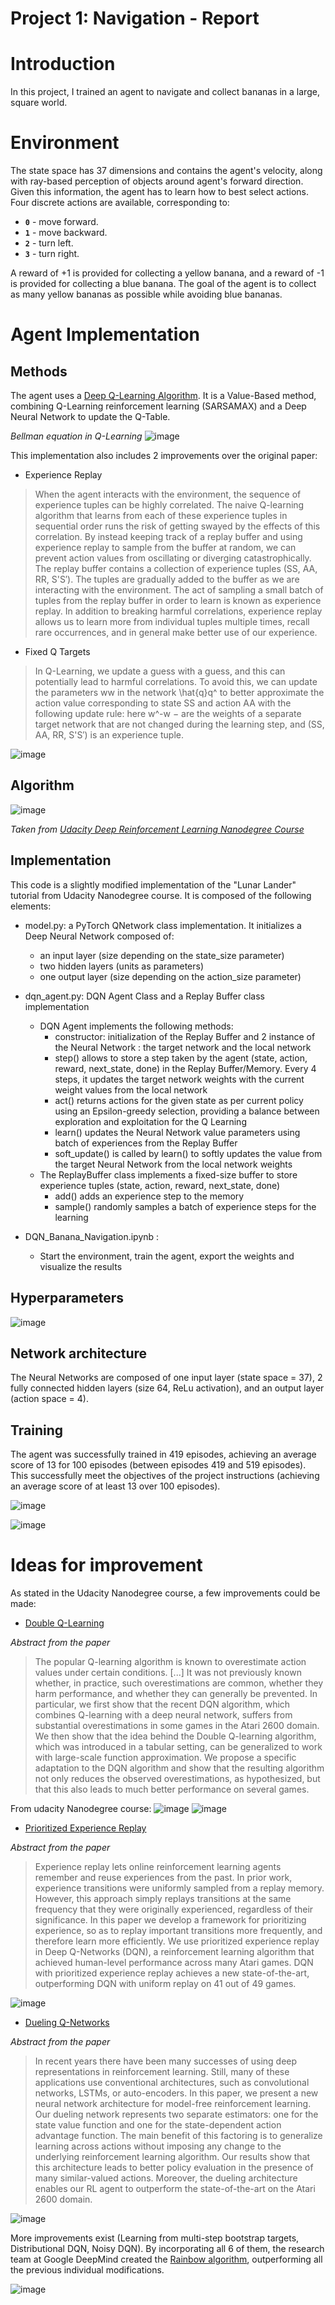 # Project 1: Navigation - Report

# Introduction

In this project, I trained an agent to navigate and collect bananas in a large, square world.  

# Environment

The state space has 37 dimensions and contains the agent's velocity, along with ray-based perception of objects around agent's forward direction.  Given this information, the agent has to learn how to best select actions.  Four discrete actions are available, corresponding to:
- **`0`** - move forward.
- **`1`** - move backward.
- **`2`** - turn left.
- **`3`** - turn right.

A reward of +1 is provided for collecting a yellow banana, and a reward of -1 is provided for collecting a blue banana.  The goal of the agent is to collect as many yellow bananas as possible while avoiding blue bananas.  

# Agent Implementation

## Methods

The agent uses a [Deep Q-Learning Algorithm](https://storage.googleapis.com/deepmind-media/dqn/DQNNaturePaper.pdf). 
It is a Value-Based method, combining Q-Learning reinforcement learning (SARSAMAX) and a Deep Neural Network to update the Q-Table.

*Bellman equation in Q-Learning*
![image](https://user-images.githubusercontent.com/24456678/135746096-89a65c81-daa7-4d05-a228-055a73e17c97.png)

This implementation also includes 2 improvements over the original paper: 
- Experience Replay

> When the agent interacts with the environment, the sequence of experience tuples can be highly correlated. 
> The naive Q-learning algorithm that learns from each of these experience tuples in sequential order runs the risk of getting swayed by the effects of this correlation. 
> By instead keeping track of a replay buffer and using experience replay to sample from the buffer at random, we can prevent action values from oscillating or diverging catastrophically.
> The replay buffer contains a collection of experience tuples (SS, AA, RR, S'S′). The tuples are gradually added to the buffer as we are interacting with the environment.
> The act of sampling a small batch of tuples from the replay buffer in order to learn is known as experience replay. In addition to breaking harmful correlations, experience replay allows us to learn more from individual tuples multiple times, recall rare occurrences, and in general make better use of our experience.

- Fixed Q Targets
> In Q-Learning, we update a guess with a guess, and this can potentially lead to harmful correlations. To avoid this, we can update the parameters ww in the network \hat{q}q^​ to better approximate the action value corresponding to state SS and action AA with the following update rule:
> here w^-w − are the weights of a separate target network that are not changed during the learning step, and (SS, AA, RR, S'S′) is an experience tuple.

![image](https://user-images.githubusercontent.com/24456678/135746244-f40c8732-72a5-4db1-9356-c0da94a4cb00.png)

## Algorithm

![image](https://user-images.githubusercontent.com/24456678/135746281-3a93628a-942a-4133-962b-66d48e51fb85.png)

*Taken from [Udacity Deep Reinforcement Learning Nanodegree Course](https://www.udacity.com/course/deep-reinforcement-learning-nanodegree--nd893)*

## Implementation

This code is a slightly modified implementation of the "Lunar Lander" tutorial from Udacity Nanodegree course. It is composed of the following elements:

- model.py: a PyTorch QNetwork class implementation. It initializes a Deep Neural Network composed of:
  -   an input layer (size depending on the state_size parameter)
  -   two hidden layers (units as parameters) 
  -   one output layer (size depending on the action_size parameter)
- dqn_agent.py: DQN Agent Class and a Replay Buffer class implementation
  - DQN Agent implements the following methods: 
    -  constructor: initialization of the Replay Buffer and 2 instance of the Neural Network : the target network and the local network
    - step() allows to store a step taken by the agent (state, action, reward, next_state, done) in the Replay Buffer/Memory. Every 4 steps, it updates the target network weights with the current weight values from the local network
    - act() returns actions for the given state as per current policy using an Epsilon-greedy selection, providing a balance between exploration and exploitation for the Q Learning
    - learn() updates the Neural Network value parameters using batch of experiences from the Replay Buffer
    - soft_update() is called by learn() to softly updates the value from the target Neural Network from the local network weights
  - The ReplayBuffer class implements a fixed-size buffer to store experience tuples (state, action, reward, next_state, done)
    - add() adds an experience step to the memory
    - sample() randomly samples a batch of experience steps for the learning

- DQN_Banana_Navigation.ipynb :
  - Start the environment, train the agent, export the weights and visualize the results

## Hyperparameters

![image](https://user-images.githubusercontent.com/24456678/135748835-6714d0ef-cdbc-457b-a5ba-9874817f253e.png)

## Network architecture

The Neural Networks are composed of one input layer (state space = 37), 2 fully connected hidden layers (size 64, ReLu activation), and an output layer (action space = 4).

## Training

The agent was successfully trained in 419 episodes, achieving an average score of 13 for 100 episodes (between episodes 419 and 519 episodes). 
This successfully meet the objectives of the project instructions (achieving an average score of at least 13 over 100 episodes). 

![image](https://user-images.githubusercontent.com/24456678/135748226-bc28e9a3-1f7d-4a75-b978-8795f43c1a56.png)

![image](https://user-images.githubusercontent.com/24456678/135748278-2c08ebc9-61f0-4044-a5b1-8ba747138cc5.png)


# Ideas for improvement

As stated in the Udacity Nanodegree course, a few improvements could be made:

- [Double Q-Learning](https://arxiv.org/abs/1509.06461)

*Abstract from the paper*
> The popular Q-learning algorithm is known to overestimate action values under certain conditions. [...]
> It was not previously known whether, in practice, such overestimations are common, whether they harm performance, and whether they can generally be prevented. 
> In particular, we first show that the recent DQN algorithm, which combines Q-learning with a deep neural network, suffers from substantial overestimations in some games in the Atari 2600 domain. 
> We then show that the idea behind the Double Q-learning algorithm, which was introduced in a tabular setting, can be generalized to work with large-scale function approximation. 
> We propose a specific adaptation to the DQN algorithm and show that the resulting algorithm not only reduces the observed overestimations, as hypothesized, but that this also leads to much better performance on several games.

From udacity Nanodegree course:
![image](https://user-images.githubusercontent.com/24456678/135748536-346be61a-a129-4beb-8847-ba0ddaa06606.png)
![image](https://user-images.githubusercontent.com/24456678/135748541-89fb4abc-1a45-4500-9ca7-05b40917c61e.png)

- [Prioritized Experience Replay](https://arxiv.org/abs/1511.05952)

*Abstract from the paper*
> Experience replay lets online reinforcement learning agents remember and reuse experiences from the past. In prior work, experience transitions were uniformly sampled from a replay memory. However, this approach simply replays transitions at the same frequency that they were originally experienced, regardless of their significance. 
> In this paper we develop a framework for prioritizing experience, so as to replay important transitions more frequently, and therefore learn more efficiently. We use prioritized experience replay in Deep Q-Networks (DQN), a reinforcement learning algorithm that achieved human-level performance across many Atari games.
> DQN with prioritized experience replay achieves a new state-of-the-art, outperforming DQN with uniform replay on 41 out of 49 games.

![image](https://user-images.githubusercontent.com/24456678/135748578-f2aa510c-f24f-4dae-a229-3d740de278da.png)

- [Dueling Q-Networks](https://arxiv.org/abs/1511.06581)

*Abstract from the paper*
> In recent years there have been many successes of using deep representations in reinforcement learning. Still, many of these applications use conventional architectures, such as convolutional networks, LSTMs, or auto-encoders. In this paper, we present a new neural network architecture for model-free reinforcement learning. 
> Our dueling network represents two separate estimators: one for the state value function and one for the state-dependent action advantage function. The main benefit of this factoring is to generalize learning across actions without imposing any change to the underlying reinforcement learning algorithm. 
> Our results show that this architecture leads to better policy evaluation in the presence of many similar-valued actions. Moreover, the dueling architecture enables our RL agent to outperform the state-of-the-art on the Atari 2600 domain.

![image](https://user-images.githubusercontent.com/24456678/135748610-42ada37f-968a-417b-85f4-13ad895a3e3d.png)

More improvements exist (Learning from multi-step bootstrap targets, Distributional DQN, Noisy DQN).
By incorporating all 6 of them, the research team at Google DeepMind created the [Rainbow algorithm](https://arxiv.org/abs/1710.02298), outperforming all the previous individual modifications.

![image](https://user-images.githubusercontent.com/24456678/135748671-21399cd9-3d9d-4d77-86c1-a58f76bfa081.png)

